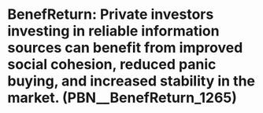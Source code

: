 # BenefReturn: __Private investors investing in reliable information sources can benefit from improved social cohesion, reduced panic buying, and increased stability in the market.__ (PBN__BenefReturn_1265)

